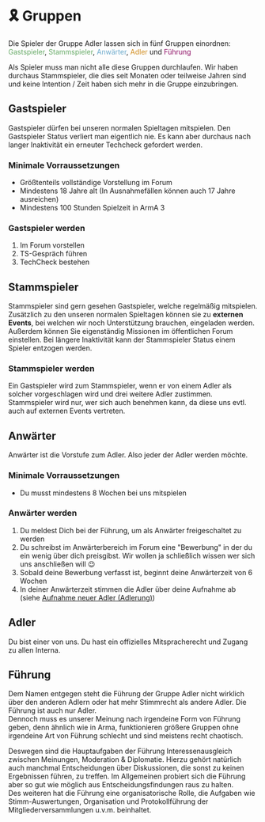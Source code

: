 # 🎗️ Gruppen

Die Spieler der Gruppe Adler lassen sich in fünf Gruppen einordnen: <span style="color: #66AA66">Gastspieler</span>, <span style="color: #66AA66">Stammspieler</span>, <span style="color: #6CAACC">Anwärter</span>, <span style="color: #D18D1F">Adler</span> und <span style="color: #8F1167">Führung</span>

Als Spieler muss man nicht alle diese Gruppen durchlaufen. Wir haben durchaus Stammspieler, die dies seit Monaten oder teilweise Jahren sind und keine Intention / Zeit haben sich mehr in die Gruppe einzubringen. 

## Gastspieler

Gastspieler dürfen bei unseren normalen Spieltagen mitspielen. Den Gastspieler Status verliert man eigentlich nie. Es kann aber durchaus nach langer Inaktivität ein erneuter Techcheck gefordert werden. 

### Minimale Vorraussetzungen
* Größtenteils vollständige Vorstellung im Forum
* Mindestens 18 Jahre alt (In Ausnahmefällen können auch 17 Jahre ausreichen)
* Mindestens 100 Stunden Spielzeit in ArmA 3

### Gastspieler werden
1. Im Forum vorstellen
2. TS-Gespräch führen
3. TechCheck bestehen

## Stammspieler

Stammspieler sind gern gesehen Gastspieler, welche regelmäßig mitspielen. Zusätzlich zu den unseren normalen Spieltagen können sie zu **externen Events**, bei welchen wir noch Unterstützung brauchen, eingeladen werden. Außerdem können Sie eigenständig Missionen im öffentlichen Forum einstellen. 
Bei längere Inaktivität kann der Stammspieler Status einem Spieler entzogen werden.

### Stammspieler werden
Ein Gastspieler wird zum Stammspieler, wenn er von einem Adler als solcher vorgeschlagen wird und drei weitere Adler zustimmen.  
Stammspieler wird nur, wer sich auch benehmen kann, da diese uns evtl. auch auf externen Events vertreten. 

## Anwärter
Anwärter ist die Vorstufe zum Adler. Also jeder der Adler werden möchte.

### Minimale Vorraussetzungen
* Du musst mindestens 8 Wochen bei uns mitspielen

### Anwärter werden  
1. Du meldest Dich bei der Führung, um als Anwärter freigeschaltet zu werden
2. Du schreibst im Anwärterbereich im Forum eine "Bewerbung" in der du ein wenig über dich preisgibst. Wir wollen ja schließlich wissen wer sich uns anschließen will 😉
3. Sobald deine Bewerbung verfasst ist, beginnt deine Anwärterzeit von 6 Wochen
4. In deiner Anwärterzeit stimmen die Adler über deine Aufnahme ab (siehe [Aufnahme neuer Adler (Adlerung)](adlerung.html))


## Adler

Du bist einer von uns. Du hast ein offizielles Mitspracherecht und Zugang zu allen Interna.

## Führung
Dem Namen entgegen steht die Führung der Gruppe Adler nicht wirklich über den anderen Adlern oder hat mehr Stimmrecht als andere Adler. Die Führung ist auch nur Adler.  
Dennoch muss es unserer Meinung nach irgendeine Form von Führung geben, denn ähnlich wie in Arma, funktionieren größere Gruppen ohne irgendeine Art von Führung schlecht und sind meistens recht chaotisch. 

Deswegen sind die Hauptaufgaben der Führung Interessenausgleich zwischen Meinungen, Moderation & Diplomatie. Hierzu gehört natürlich auch manchmal Entscheidungen über Diskussionen, die sonst zu keinen Ergebnissen führen, zu treffen. Im Allgemeinen probiert sich die Führung aber so gut wie möglich aus Entscheidungsfindungen raus zu halten.   
Des weiteren hat die Führung eine organisatorische Rolle, die Aufgaben wie Stimm-Auswertungen, Organisation und Protokollführung der Mitgliederversammlungen u.v.m. beinhaltet. 
